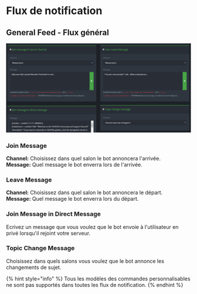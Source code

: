 # Flux de notification

## General Feed - Flux général

![Assurez vous d'activer les flux que vous utilisez !](../.gitbook/assets/Notification.PNG)

### Join Message

**Channel:** Choisissez dans quel salon le bot annoncera l'arrivée.\
**Message:** Quel message le bot enverra lors de l'arrivée.

### Leave Message

**Channel:** Choisissez dans quel salon le bot annoncera le départ.\
**Message:** Quel message le bot enverra lors du départ.

### Join Message in Direct Message

Ecrivez un message que vous voulez que le bot envoie à l'utilisateur en privé lorsqu'il rejoint votre serveur.

### Topic Change Message

Choisissez dans quels salons vous voulez que le bot annonce les changements de sujet.

{% hint style="info" %}
Tous les modèles des commandes personnalisables ne sont pas supportés dans toutes les flux de notification.
{% endhint %}
